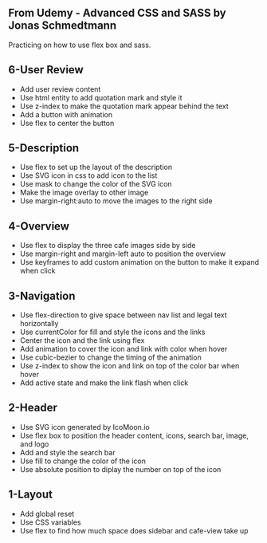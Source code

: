From Udemy - Advanced CSS and SASS by Jonas Schmedtmann
--------------------------------------------------------
Practicing on how to use flex box and sass.

6-User Review
--------------------------------------------------------
- Add user review content
- Use html entity to add quotation mark and style it
- Use z-index to make the quotation mark appear behind the text
- Add a button with animation
- Use flex to center the button

5-Description
--------------------------------------------------------
- Use flex to set up the layout of the description
- Use SVG icon in css to add icon to the list
- Use mask to change the color of the SVG icon
- Make the image overlay to other image
- Use margin-right:auto to move the images to the right side

4-Overview
--------------------------------------------------------
- Use flex to display the three cafe images side by side
- Use margin-right and margin-left auto to position the overview
- Use keyframes to add custom animation on the button to make it expand when click

3-Navigation
--------------------------------------------------------
- Use flex-direction to give space between nav list and legal text horizontally
- Use currentColor for fill and style the icons and the links
- Center the icon and the link using flex
- Add animation to cover the icon and link with color when hover
- Use cubic-bezier to change the timing of the animation
- Use z-index to show the icon and link on top of the color bar when hover
- Add active state and make the link flash when click

2-Header
--------------------------------------------------------
- Use SVG icon generated by IcoMoon.io
- Use flex box to position the header content, icons, search bar, image, and logo
- Add and style the search bar
- Use fill to change the color of the icon
- Use absolute position to diplay the number on top of the icon

1-Layout
--------------------------------------------------------
- Add global reset
- Use CSS variables
- Use flex to find how much space does sidebar and cafe-view take up